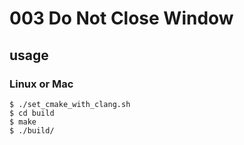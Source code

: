 # 003 Do Not Close Window
## usage
### Linux or Mac
```
$ ./set_cmake_with_clang.sh
$ cd build
$ make
$ ./build/
```
